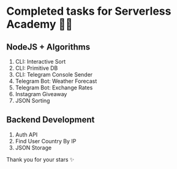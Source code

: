 # Completed tasks for Serverless Academy 🧭🎋

## NodeJS + Algorithms

1. CLI: Interactive Sort
2. CLI: Primitive DB
3. CLI: Telegram Console Sender
4. Telegram Bot: Weather Forecast
5. Telegram Bot: Exchange Rates
6. Instagram Giveaway
7. JSON Sorting

## Backend Development

1. Auth API
2. Find User Country By IP
3. JSON Storage

Thank you for your stars ✨

